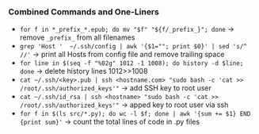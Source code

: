 ### Combined Commands and One-Liners

* `for f in *_prefix_*.epub; do mv "$f" "${f/_prefix_}"; done` -> remove `_prefix_` from all filenames
* `grep 'Host '  ~/.ssh/config | awk '{$1=""; print $0}' | sed 's/^ //'` -> print all Hosts from config file and remove trailing space
* `for line in $(seq -f "%02g" 1012 -1 1008); do history -d $line; done` -> delete history lines 1012>>1008
* `cat ~/.ssh/<key>.pub | ssh <hostname.com> "sudo bash -c 'cat >> /root/.ssh/authorized_keys'"` -> add SSH key to root user
* `cat ~/.ssh/id_rsa | ssh <hostname> "sudo bash -c 'cat >> /root/.ssh/authorized_keys'"` -> apped key to root user via ssh
* `for f in $(ls src/*.py); do wc -l $f; done | awk '{sum += $1} END {print sum}'` -> count the total lines of code in .py files
